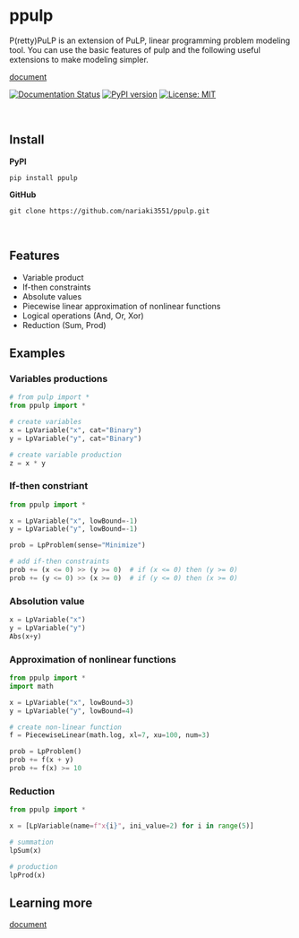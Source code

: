 # ppulp

P(retty)PuLP is an extension of PuLP, linear programming problem modeling tool.
You can use the basic features of pulp and the following useful extensions to make modeling simpler.

[document](https://ppulp.readthedocs.io/en/latest/)

[![Documentation Status](https://readthedocs.org/projects/ppulp/badge/?version=latest)](https://ppulp.readthedocs.io/en/latest/?badge=latest)
[![PyPI version](https://badge.fury.io/py/ppulp.svg)](https://badge.fury.io/py/ppulp)
[![License: MIT](https://img.shields.io/badge/License-MIT-blue.svg)](https://opensource.org/licenses/MIT)

<br>

## Install

**PyPI**

```
pip install ppulp
```

**GitHub**

```
git clone https://github.com/nariaki3551/ppulp.git
```

<br>

## Features

- Variable product
- If-then constraints
- Absolute values
- Piecewise linear approximation of nonlinear functions
- Logical operations (And, Or, Xor)
- Reduction (Sum, Prod)


## Examples

### Variables productions

```python
# from pulp import *
from ppulp import *

# create variables
x = LpVariable("x", cat="Binary")
y = LpVariable("y", cat="Binary")

# create variable production
z = x * y
```

### If-then constriant

```python
from ppulp import *

x = LpVariable("x", lowBound=-1)
y = LpVariable("y", lowBound=-1)

prob = LpProblem(sense="Minimize")

# add if-then constraints
prob += (x <= 0) >> (y >= 0)  # if (x <= 0) then (y >= 0)
prob += (y <= 0) >> (x >= 0)  # if (y <= 0) then (x >= 0)
```

### Absolution value

```python
x = LpVariable("x")
y = LpVariable("y")
Abs(x+y)
```

### Approximation of nonlinear functions

```python
from ppulp import *
import math

x = LpVariable("x", lowBound=3)
y = LpVariable("y", lowBound=4)

# create non-linear function
f = PiecewiseLinear(math.log, xl=7, xu=100, num=3)

prob = LpProblem()
prob += f(x + y)
prob += f(x) >= 10
```


### Reduction

```python
from ppulp import *

x = [LpVariable(name=f"x{i}", ini_value=2) for i in range(5)]

# summation
lpSum(x)

# production
lpProd(x)
```

## Learning more

[document](https://ppulp.readthedocs.io/en/latest/)

